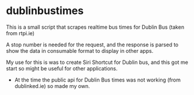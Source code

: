 # dublinbustimes

This is a small script that scrapes realtime bus times for Dublin Bus (taken from rtpi.ie)

A stop number is needed for the request, and the response is parsed to show the data in consumable format to display in other apps.

My use for this is was to create Siri Shortcut for Dublin bus, and this got me start so might be useful for other applications.

* At the time the public api for Dublin Bus times was not working (from dublinked.ie) so made my own.
